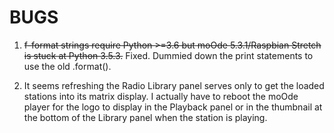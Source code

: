 # BUGS

1. ~~f-format strings require Python >=3.6 but moOde 5.3.1/Raspbian Stretch is stuck at Python 3.5.3.~~
Fixed. Dummied down the print statements to use the old .format().

2. It seems refreshing the Radio Library panel serves only to get the loaded stations into its matrix display. I actually have to reboot the moOde player for the logo to display in the Playback panel or in the thumbnail at the bottom of the Library panel when the station is playing.



